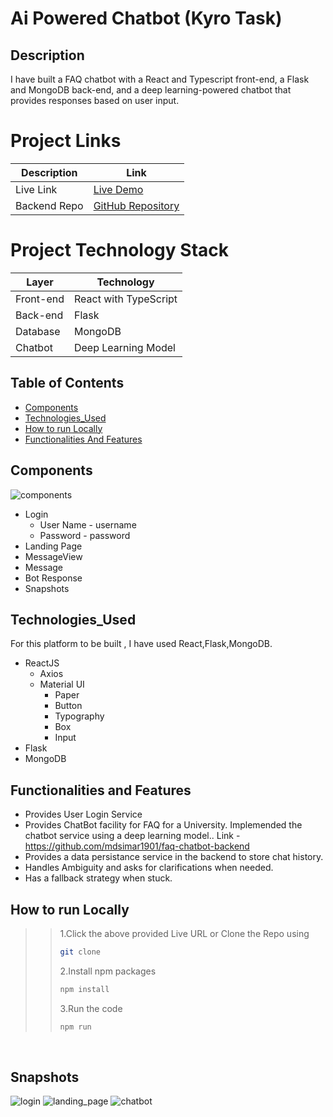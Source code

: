 # Ai Powered Chatbot (Kyro Task)

## Description
I have built a FAQ chatbot with a React and Typescript front-end, a Flask and MongoDB back-end, and a deep learning-powered chatbot that provides responses based on user input.
# Project Links

| Description     | Link                                           |
|-----------------|-----------------------------------------------|
| Live Link       | [Live Demo](https://ai-powered-faqchatbot.netlify.app/) |
| Backend Repo    | [GitHub Repository](https://github.com/mdsimar1901/faq-chatbot-backend) |

# Project Technology Stack

| Layer      | Technology               |
|------------|--------------------------|
| Front-end  | React with TypeScript    |
| Back-end   | Flask                    |
| Database   | MongoDB                  |
| Chatbot    | Deep Learning Model      |

## Table of Contents
- [Components](#components)
- [Technologies_Used](#technologiesused)
- [How to run Locally](#local)
- [Functionalities And Features](#features)

## Components

![components](https://github.com/mdsimar1901/faq-chatbot/assets/66200713/cc44e839-9c56-4223-b48c-4ec5d12abcb0)

- Login
    - User Name - username
    - Password - password
- Landing Page
- MessageView
- Message
- Bot Response
- Snapshots

## Technologies_Used
For this platform to be built , I have used React,Flask,MongoDB.
- ReactJS
  - Axios
  - Material UI
    - Paper
    - Button
    - Typography
    - Box
    - Input
- Flask
- MongoDB

## Functionalities and Features

- Provides User Login Service
- Provides ChatBot facility for FAQ for a University. Implemended the chatbot service using a deep learning model.. Link - https://github.com/mdsimar1901/faq-chatbot-backend
- Provides a data persistance service in the backend to store chat history.
- Handles Ambiguity and asks for clarifications when needed.
- Has a fallback strategy when stuck.

## How to run Locally

>> 1.Click the above provided Live URL or Clone the Repo using 
>>```sh
>>git clone 
>>```
>>2.Install npm packages
>>```sh
>>npm install
>>```
>>3.Run the code
>>```sh
>>npm run
>>```
<br />

## Snapshots
![login](https://github.com/mdsimar1901/faq-chatbot/assets/66200713/ae97102d-63f7-49be-98a9-a0b7211d067a)
![landing_page](https://github.com/mdsimar1901/faq-chatbot/assets/66200713/c50520fe-a608-48f0-9840-66d35ff682d3)
![chatbot](https://github.com/mdsimar1901/faq-chatbot/assets/66200713/9012d061-705a-4fe1-b167-effce903234c)
